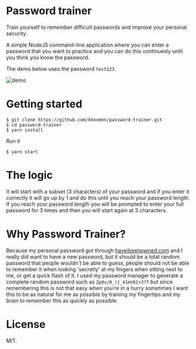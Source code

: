 # Password trainer

Train yourself to remember difficult passwords and improve your personal
security.

A simple NodeJS command-line application where you can enter a password that you
want to practice and you can do this continuesly until you think you know the
password.

The demo below uses the password `test123`.

![demo](demo.gif)

# Getting started

```
$ git clone https://github.com/kkoomen/password-trainer.git
$ cd password-trainer
$ yarn install
```

Run it

```
$ yarn start
```

# The logic

It will start with a subset (3 characters) of your password and if you enter it
correctly it will go up by 1 and do this until you reach your password length.
If you reach your password length you will be prompted to enter your full
password for 3 times and then you will start again at 3 characters.

# Why Password Trainer?

Because my personal password got through
[haveibeenpwned.com](https://haveibeenpwned.com/) and I really did want to have
a new password, but it should be a total random password that people wouldn't be
able to guess, people should not be able  to remember it when looking 'secretly'
at my fingers when sitting next to me, or get a quick flash of it. I used my
password manager to generate a complete random password such as
`Zp9x/0_)}_41mV61+3?T` but since remembering this is not that easy when you're
in a hurry sometimes I want this to be as natural for me as possible by training
my fingertips and my brain to remember this as quickly as possible.

# License

MIT.
